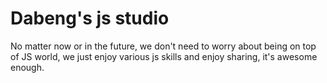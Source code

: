 # Dabeng's js studio
No matter now or in the future, we don't need to worry about being on top of JS world, we just enjoy various js skills and enjoy sharing, it's awesome enough.
